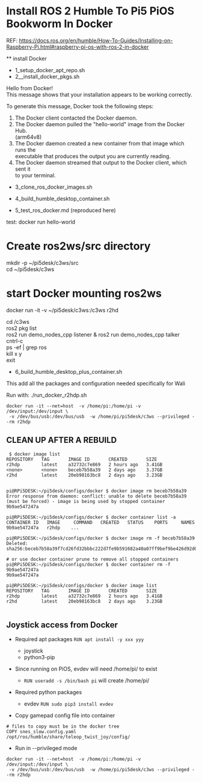 # Install ROS 2 Humble To Pi5 PiOS Bookworm In Docker

REF: https://docs.ros.org/en/humble/How-To-Guides/Installing-on-Raspberry-Pi.html#raspberry-pi-os-with-ros-2-in-docker

** install Docker
- 1_setup_docker_apt_repo.sh  
- 2__install_docker_pkgs.sh   

Hello from Docker!  
This message shows that your installation appears to be working correctly.  

To generate this message, Docker took the following steps:  
 1. The Docker client contacted the Docker daemon.  
 2. The Docker daemon pulled the "hello-world" image from the Docker Hub.  
    (arm64v8)  
 3. The Docker daemon created a new container from that image which runs the  
    executable that produces the output you are currently reading.  
 4. The Docker daemon streamed that output to the Docker client, which sent it  
    to your terminal.  


- 3_clone_ros_docker_images.sh  
- 4_build_humble_desktop_container.sh  

- 5_test_ros_docker.md  (reproduced here)  

test: docker run hello-world  

# Create ros2ws/src directory  
mkdir -p ~/pi5desk/c3ws/src  
cd ~/pi5desk/c3ws

# start Docker mounting ros2ws  
docker run -it -v ~/pi5desk/c3ws:/c3ws r2hd  

   cd /c3ws  
   ros2 pkg list  
   ros2 run demo_nodes_cpp listener & ros2 run demo_nodes_cpp talker  
   cntrl-c  
   ps -ef | grep ros  
   kill x y  
   exit  


- 6_build_humble_desktop_plus_container.sh  

This add all the packages and configuration needed specifically for Wali

Run with:  ./run_docker_r2hdp.sh  

```
docker run -it --net=host  -v /home/pi:/home/pi -v /dev/input:/dev/input \
 -v /dev/bus/usb:/dev/bus/usb  -w /home/pi/pi5desk/c3ws --privileged --rm r2hdp
```



## CLEAN UP AFTER A REBUILD  

```
 $ docker image list  
REPOSITORY   TAG       IMAGE ID       CREATED       SIZE  
r2hdp        latest    a32732c7e869   2 hours ago   3.41GB  
<none>       <none>    beceb7b58a39   2 days ago    3.37GB  
r2hd         latest    20eb98163bc8   2 days ago    3.23GB  


pi@RPi5DESK:~/pi5desk/configs/docker $ docker image rm beceb7b58a39  
Error response from daemon: conflict: unable to delete beceb7b58a39 (must be forced) - image is being used by stopped container 9b9ae547247a  

pi@RPi5DESK:~/pi5desk/configs/docker $ docker container list -a  
CONTAINER ID   IMAGE     COMMAND   CREATED   STATUS    PORTS     NAMES  
9b9ae547247a   r2hdp    ...  

pi@RPi5DESK:~/pi5desk/configs/docker $ docker image rm -f beceb7b58a39  
Deleted: sha256:beceb7b58a39f7cd26fd32bbbc222d7fe9b591682a40a07ff9bef9be426d92d0  

# or use docker container prune to remove all stopped containers  
pi@RPi5DESK:~/pi5desk/configs/docker $ docker container rm -f 9b9ae547247a  
9b9ae547247a  

pi@RPi5DESK:~/pi5desk/configs/docker $ docker image list  
REPOSITORY   TAG       IMAGE ID       CREATED       SIZE  
r2hdp        latest    a32732c7e869   2 hours ago   3.41GB  
r2hd         latest    20eb98163bc8   2 days ago    3.23GB  


```


## Joystick access from Docker  

- Required apt packages  ```RUN apt install -y xxx yyy```  
  - joystick  
  - python3-pip  

- Since running on PiOS, evdev will need /home/pi/ to exist  
  - ```RUN useradd -s /bin/bash pi``` will create /home/pi/  

- Required python packages  
  - evdev  ```RUN sudo pip3 install evdev```  

- Copy gamepad config file into container  

```
# files to copy must be in the docker tree
COPY snes_slow.config.yaml /opt/ros/humble/share/teleop_twist_joy/config/
```

- Run in --privileged mode  

```
docker run -it --net=host  -v /home/pi:/home/pi -v /dev/input:/dev/input \
 -v /dev/bus/usb:/dev/bus/usb  -w /home/pi/pi5desk/c3ws --privileged --rm r2hdp
```
